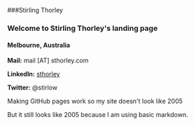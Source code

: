 

###Stirling Thorley

### Welcome to Stirling Thorley's landing page

#### Melbourne, Australia

**Mail:** mail [AT] sthorley.com

**LinkedIn:** [sthorley](https://www.linkedin.com/in/sthorley/)

**Twitter:** @stirlow




Making GitHub pages work so my site doesn't look like 2005

But it still looks like 2005 because I am using basic markdown.
